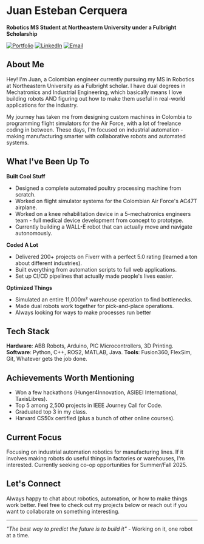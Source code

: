 # Juan Esteban Cerquera

**Robotics MS Student at Northeastern University under a Fulbright Scholarship**

[![Portfolio](https://img.shields.io/badge/Portfolio-FF5722?style=for-the-badge&logo=google-chrome&logoColor=white)](https://your-website.com)
[![LinkedIn](https://img.shields.io/badge/LinkedIn-0077B5?style=for-the-badge&logo=linkedin&logoColor=white)](https://linkedin.com/in/juan-cerquera)
[![Email](https://img.shields.io/badge/Email-D14836?style=for-the-badge&logo=gmail&logoColor=white)](mailto:cerqueracano.j@northeastern.edu)

## About Me

Hey! I'm Juan, a Colombian engineer currently pursuing my MS in Robotics at Northeastern University as a Fulbright scholar. I have dual degrees in Mechatronics and Industrial Engineering, which basically means I love building robots AND figuring out how to make them useful in real-world applications for the industry.

My journey has taken me from designing custom machines in Colombia to programming flight simulators for the Air Force, with a lot of freelance coding in between. These days, I'm focused on industrial automation - making manufacturing smarter with collaborative robots and automated systems.

## What I've Been Up To

**Built Cool Stuff**
- Designed a complete automated poultry processing machine from scratch.
- Worked on flight simulator systems for the Colombian Air Force's AC47T airplane.
- Worked on a knee rehabilitation device in a 5-mechatronics engineers team - full medical device development from concept to prototype.
- Currently building a WALL-E robot that can actually move and navigate autonomously.

**Coded A Lot**
- Delivered 200+ projects on Fiverr with a perfect 5.0 rating (learned a ton about different industries).
- Built everything from automation scripts to full web applications.
- Set up CI/CD pipelines that actually made people's lives easier.

**Optimized Things**
- Simulated an entire 11,000m² warehouse operation to find bottlenecks.
- Made dual robots work together for pick-and-place operations.
- Always looking for ways to make processes run better

## Tech Stack

**Hardware**: ABB Robots, Arduino, PIC Microcontrollers, 3D Printing.
**Software**: Python, C++, ROS2, MATLAB, Java. 
**Tools**: Fusion360, FlexSim, Git, Whatever gets the job done.

## Achievements Worth Mentioning

- Won a few hackathons (Hunger4Innovation, ASIBEI International, TaxisLibres).
- Top 5 among 2,500 projects in IEEE Journey Call for Code.
- Graduated top 3 in my class.
- Harvard CS50x certified (plus a bunch of other online courses).

## Current Focus

Focusing on industrial automation robotics for manufacturing lines. If it involves making robots do useful things in factories or warehouses, I'm interested. Currently seeking co-op opportunities for Summer/Fall 2025.

## Let's Connect

Always happy to chat about robotics, automation, or how to make things work better. Feel free to check out my projects below or reach out if you want to collaborate on something interesting.

---

*"The best way to predict the future is to build it"* - Working on it, one robot at a time.
